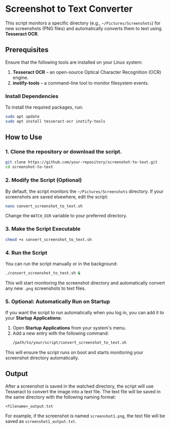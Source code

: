 
# Screenshot to Text Converter

This script monitors a specific directory (e.g., `~/Pictures/Screenshots`) for new screenshots (PNG files) and automatically converts them to text using **Tesseract OCR**.

## Prerequisites

Ensure that the following tools are installed on your Linux system:

1. **Tesseract OCR** – an open-source Optical Character Recognition (OCR) engine.
2. **inotify-tools** – a command-line tool to monitor filesystem events.

### Install Dependencies

To install the required packages, run:

```bash
sudo apt update
sudo apt install tesseract-ocr inotify-tools
```

## How to Use

### 1. Clone the repository or download the script.

```bash
git clone https://github.com/your-repository/screenshot-to-text.git
cd screenshot-to-text
```

### 2. Modify the Script (Optional)

By default, the script monitors the `~/Pictures/Screenshots` directory. If your screenshots are saved elsewhere, edit the script:

```bash
nano convert_screenshot_to_text.sh
```

Change the `WATCH_DIR` variable to your preferred directory.

### 3. Make the Script Executable

```bash
chmod +x convert_screenshot_to_text.sh
```

### 4. Run the Script

You can run the script manually or in the background:

```bash
./convert_screenshot_to_text.sh &
```

This will start monitoring the screenshot directory and automatically convert any new `.png` screenshots to text files.

### 5. Optional: Automatically Run on Startup

If you want the script to run automatically when you log in, you can add it to your **Startup Applications**:

1. Open **Startup Applications** from your system's menu.
2. Add a new entry with the following command:
   ```bash
   /path/to/your/script/convert_screenshot_to_text.sh
   ```

This will ensure the script runs on boot and starts monitoring your screenshot directory automatically.

## Output

After a screenshot is saved in the watched directory, the script will use Tesseract to convert the image into a text file. The text file will be saved in the same directory with the following naming format:

```
<filename>_output.txt
```

For example, if the screenshot is named `screenshot1.png`, the text file will be saved as `screenshot1_output.txt`.
